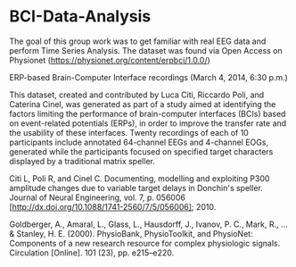 # BCI-Data-Analysis

The goal of this group work was to get familiar with real EEG data and perform Time Series Analysis. The dataset was found via Open Access on Physionet (https://physionet.org/content/erpbci/1.0.0/)


ERP-based Brain-Computer Interface recordings (March 4, 2014, 6:30 p.m.)

This dataset, created and contributed by Luca Citi, Riccardo Poli, and Caterina Cinel, was generated as part of a study aimed at identifying the factors limiting the performance of brain-computer interfaces (BCIs) based on event-related potentials (ERPs), in order to improve the transfer rate and the usability of these interfaces. Twenty recordings of each of 10 participants include annotated 64-channel EEGs and 4-channel EOGs, generated while the participants focused on specified target characters displayed by a traditional matrix speller.

Citi L, Poli R, and Cinel C. Documenting, modelling and exploiting P300 amplitude changes due to variable target delays in Donchin's speller. Journal of Neural Engineering, vol. 7, p. 056006 [http://dx.doi.org/10.1088/1741-2560/7/5/056006]; 2010.

Goldberger, A., Amaral, L., Glass, L., Hausdorff, J., Ivanov, P. C., Mark, R., ... & Stanley, H. E. (2000). PhysioBank, PhysioToolkit, and PhysioNet: Components of a new research resource for complex physiologic signals. Circulation [Online]. 101 (23), pp. e215–e220.



